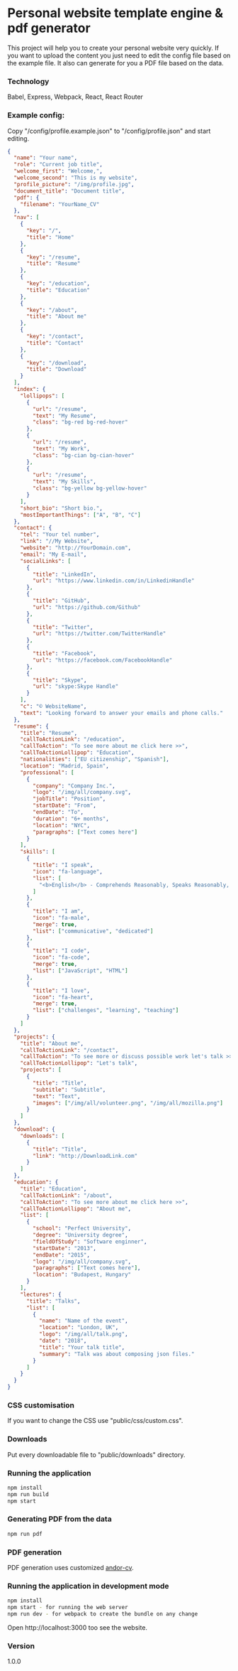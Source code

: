 # Personal website template engine & pdf generator

This project will help you to create your personal website very quickly. If you want to upload the content you just need to edit the config file based on the example file. It also can generate for you a PDF file based on the data.

### Technology

Babel, Express, Webpack, React, React Router

### Example config:

Copy "/config/profile.example.json" to "/config/profile.json" and start editing.

```json
{
  "name": "Your name",
  "role": "Current job title",
  "welcome_first": "Welcome,",
  "welcome_second": "This is my website",
  "profile_picture": "/img/profile.jpg",
  "document_title": "Document title",
  "pdf": {
    "filename": "YourName_CV"
  },
  "nav": [
    {
      "key": "/",
      "title": "Home"
    },
    {
      "key": "/resume",
      "title": "Resume"
    },
    {
      "key": "/education",
      "title": "Education"
    },
    {
      "key": "/about",
      "title": "About me"
    },
    {
      "key": "/contact",
      "title": "Contact"
    },
    {
      "key": "/download",
      "title": "Download"
    }
  ],
  "index": {
    "lollipops": [
      {
        "url": "/resume",
        "text": "My Resume",
        "class": "bg-red bg-red-hover"
      },
      {
        "url": "/resume",
        "text": "My Work",
        "class": "bg-cian bg-cian-hover"
      },
      {
        "url": "/resume",
        "text": "My Skills",
        "class": "bg-yellow bg-yellow-hover"
      }
    ],
    "short_bio": "Short bio.",
    "mostImportantThings": ["A", "B", "C"]
  },
  "contact": {
    "tel": "Your tel number",
    "link": "//My Website",
    "website": "http://YourDomain.com",
    "email": "My E-mail",
    "socialLinks": [
      {
        "title": "LinkedIn",
        "url": "https://www.linkedin.com/in/LinkedinHandle"
      },
      {
        "title": "GitHub",
        "url": "https://github.com/Github"
      },
      {
        "title": "Twitter",
        "url": "https://twitter.com/TwitterHandle"
      },
      {
        "title": "Facebook",
        "url": "https://facebook.com/FacebookHandle"
      },
      {
        "title": "Skype",
        "url": "skype:Skype Handle"
      }
    ],
    "c": "© WebsiteName",
    "text": "Looking forward to answer your emails and phone calls."
  },
  "resume": {
    "title": "Resume",
    "callToActionLink": "/education",
    "callToAction": "To see more about me click here >>",
    "callToActionLollipop": "Education",
    "nationalities": ["EU citizenship", "Spanish"],
    "location": "Madrid, Spain",
    "professional": [
      {
        "company": "Company Inc.",
        "logo": "/img/all/company.svg",
        "jobTitle": "Position",
        "startDate": "From",
        "endDate": "To",
        "duration": "6+ months",
        "location": "NYC",
        "paragraphs": ["Text comes here"]
      }
    ],
    "skills": [
      {
        "title": "I speak",
        "icon": "fa-language",
        "list": [
          "<b>English</b> - Comprehends Reasonably, Speaks Reasonably, Reads Well, Writes Well. "
        ]
      },
      {
        "title": "I am",
        "icon": "fa-male",
        "merge": true,
        "list": ["communicative", "dedicated"]
      },
      {
        "title": "I code",
        "icon": "fa-code",
        "merge": true,
        "list": ["JavaScript", "HTML"]
      },
      {
        "title": "I love",
        "icon": "fa-heart",
        "merge": true,
        "list": ["challenges", "learning", "teaching"]
      }
    ]
  },
  "projects": {
    "title": "About me",
    "callToActionLink": "/contact",
    "callToAction": "To see more or discuss possible work let's talk >>",
    "callToActionLollipop": "Let's talk",
    "projects": [
      {
        "title": "Title",
        "subtitle": "Subtitle",
        "text": "Text",
        "images": ["/img/all/volunteer.png", "/img/all/mozilla.png"]
      }
    ]
  },
  "download": {
    "downloads": [
      {
        "title": "Title",
        "link": "http://DownloadLink.com"
      }
    ]
  },
  "education": {
    "title": "Education",
    "callToActionLink": "/about",
    "callToAction": "To see more about me click here >>",
    "callToActionLollipop": "About me",
    "list": [
      {
        "school": "Perfect University",
        "degree": "University degree",
        "fieldOfStudy": "Software enginner",
        "startDate": "2013",
        "endDate": "2015",
        "logo": "/img/all/company.svg",
        "paragraphs": ["Text comes here"],
        "location": "Budapest, Hungary"
      }
    ],
    "lectures": {
      "title": "Talks",
      "list": [
        {
          "name": "Name of the event",
          "location": "London, UK",
          "logo": "/img/all/talk.png",
          "date": "2018",
          "title": "Your talk title",
          "summary": "Talk was about composing json files."
        }
      ]
    }
  }
}
```

### CSS customisation

If you want to change the CSS use "public/css/custom.css".

### Downloads

Put every downloadable file to "public/downloads" directory.

### Running the application

```sh
npm install
npm run build
npm start
```

### Generating PDF from the data

```sh
npm run pdf
```

### PDF generation

PDF generation uses customized [andor-cv](https://github.com/andormade/andor-cv "Check out andor-cv here").

### Running the application in development mode

```sh
npm install
npm start - for running the web server
npm run dev - for webpack to create the bundle on any change
```

Open http://localhost:3000 too see the website.

### Version

1.0.0
